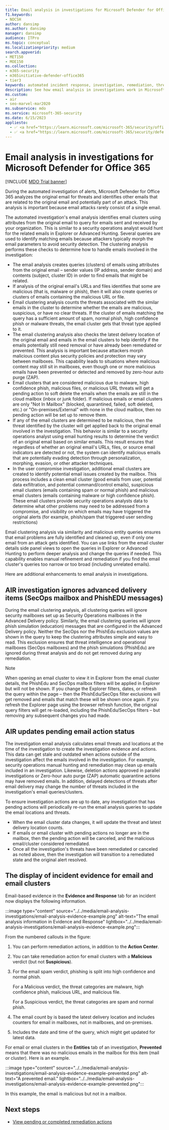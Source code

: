 ```yaml
---
title: Email analysis in investigations for Microsoft Defender for Office 365
f1.keywords:
- NOCSH
author: dansimp
ms.author: dansimp
manager: dansimp
audience: ITPro
ms.topic: conceptual
ms.localizationpriority: medium
search.appverid:
- MET150
- MOE150
ms.collection:
- m365-security
- m365initiative-defender-office365
- tier3
keywords: automated incident response, investigation, remediation, threat protection
description: See how email analysis in investigations work in Microsoft Defender for Office 365.
ms.custom:
- air
- seo-marvel-mar2020
ms.subservice: mdo
ms.service: microsoft-365-security
ms.date: 6/15/2023
appliesto:
  - ✅ <a href="https://learn.microsoft.com/microsoft-365/security/office-365-security/mdo-security-comparison" target="_blank">Microsoft Defender for Office 365 plan 2</a>
  - ✅ <a href="https://learn.microsoft.com/microsoft-365/security/defender/microsoft-365-defender" target="_blank">Microsoft Defender XDR</a>
---
```


# Email analysis in investigations for Microsoft Defender for Office 365

[!INCLUDE [MDO Trial banner](../includes/mdo-trial-banner.md)]

During the automated investigation of alerts, Microsoft Defender for Office 365 analyzes the original email for threats and identifies other emails that are related to the original email and potentially part of an attack. This analysis is important because email attacks rarely consist of a single email.

The automated investigation's email analysis identifies email clusters using attributes from the original email to query for emails sent and received by your organization. This is similar to a security operations analyst would hunt for the related emails in Explorer or Advanced Hunting. Several queries are used to identify matching emails because attackers typically morph the email parameters to avoid security detection. The clustering analysis performs these checks to determine how to handle emails involved in the investigation:

- The email analysis creates queries (clusters) of emails using attributes from the original email – sender values (IP address, sender domain) and contents (subject, cluster ID) in order to find emails that might be related.
- If analysis of the original email's URLs and files identifies that some are malicious (that is, malware or phish), then it will also create queries or clusters of emails containing the malicious URL or file.
- Email clustering analysis counts the threats associated with the similar emails in the cluster to determine whether the emails are malicious, suspicious, or have no clear threats. If the cluster of emails matching the query has a sufficient amount of spam, normal phish, high confidence phish or malware threats, the email cluster gets that threat type applied to it.
- The email clustering analysis also checks the latest delivery location of the original email and emails in the email clusters to help identify if the emails potentially still need removal or have already been remediated or prevented. This analysis is important because attackers morph malicious content plus security policies and protection may vary between mailboxes. This capability leads to situations where malicious content may still sit in mailboxes, even though one or more malicious emails have been prevented or detected and removed by zero-hour auto purge (ZAP).
- Email clusters that are considered malicious due to malware, high confidence phish, malicious files, or malicious URL threats will get a pending action to soft delete the emails when the emails are still in the cloud mailbox (inbox or junk folder). If malicious emails or email clusters are only "Not In Mailbox" (blocked, quarantined, failed, soft deleted, etc.) or "On-premises/External" with none in the cloud mailbox, then no pending action will be set up to remove them.
- If any of the email clusters are determined to be malicious, then the threat identified by the cluster will get applied back to the original email involved in the investigation. This behavior is similar to a security operations analyst using email hunting results to determine the verdict of an original email based on similar emails. This result ensures that regardless of whether an original email's URLs, files, or source email indicators are detected or not, the system can identify malicious emails that are potentially evading detection through personalization, morphing, evasion, or other attacker techniques.
- In the user compromise investigation, additional email clusters are created to identify potential email issues created by the mailbox. This process includes a clean email cluster (good emails from user, potential data exfiltration, and potential command/control emails), suspicious email clusters (emails containing spam or normal phish) and malicious email clusters (emails containing malware or high confidence phish). These email clusters provide security operations analysts data to determine what other problems may need to be addressed from a compromise, and visibility on which emails may have triggered the original alerts (for example, phish/spam that triggered user sending restrictions)

Email clustering analysis via similarity and malicious entity queries ensures that email problems are fully identified and cleaned up, even if only one email from an attack gets identified. You can use links from the email cluster details side panel views to open the queries in Explorer or Advanced Hunting to perform deeper analysis and change the queries if needed. This capability enables manual refinement and remediation if you find the email cluster's queries too narrow or too broad (including unrelated emails).

Here are additional enhancements to email analysis in investigations.

## AIR investigation ignores advanced delivery items (SecOps mailbox and PhishEDU messages)

During the email clustering analysis, all clustering queries will ignore security mailboxes set up as Security Operations mailboxes in the Advanced Delivery policy. Similarly, the email clustering queries will ignore phish simulation (education) messages that are configured in the Advanced Delivery policy. Neither the SecOps nor the PhishEdu exclusion values are shown in the query to keep the clustering attributes simple and easy to read. This exclusion ensures that threat intelligence and operational mailboxes (SecOps mailboxes) and the phish simulations (PhishEdu) are ignored during threat analysis and do not get removed during any remediation.

> [!NOTE]
> When opening an email cluster to view it in Explorer from the email cluster details, the PhishEdu and SecOps mailbox filters will be applied in Explorer but will not be shown. If you change the Explorer filters, dates, or refresh the query within the page – then the PhishEdu/SecOps filter exclusions will get removed and emails that match these will be shown once again. If you refresh the Explorer page using the browser refresh function, the original query filters will get re-loaded, including the PhishEdu/SecOps filters – but removing any subsequent changes you had made.

## AIR updates pending email action status

The investigation email analysis calculates email threats and locations at the time of the investigation to create the investigation evidence and actions. This data can get stale and outdated when actions outside of the investigation affect the emails involved in the investigation. For example, security operations manual hunting and remediation may clean up emails included in an investigation. Likewise, deletion actions approved in parallel investigations or Zero-hour auto purge (ZAP) automatic quarantine actions may have removed emails. In addition, delayed detections of threats after email delivery may change the number of threats included in the investigation's email queries/clusters.

To ensure investigation actions are up to date, any investigation that has pending actions will periodically re-run the email analysis queries to update the email locations and threats.

- When the email cluster data changes, it will update the threat and latest delivery location counts.
- If emails or email cluster with pending actions no longer are in the mailbox, then the pending action will be canceled, and the malicious email/cluster considered remediated.
- Once all the investigation's threats have been remediated or canceled as noted above, then the investigation will transition to a remediated state and the original alert resolved.

## The display of incident evidence for email and email clusters

Email-based evidence in the **Evidence and Response** tab for an incident now displays the following information.

:::image type="content" source="../../media/email-analysis-investigations/email-analysis-evidence-example.png" alt-text="The email analysis information in Evidence and Response" lightbox="../../media/email-analysis-investigations/email-analysis-evidence-example.png":::

From the numbered callouts in the figure:

1. You can perform remediation actions, in addition to the **Action Center**.
2. You can take remediation action for email clusters with a **Malicious** verdict (but not **Suspicious**).
3. For the email spam verdict, phishing is split into high confidence and normal phish.

   For a Malicious verdict, the threat categories are malware, high confidence phish, malicious URL, and malicious file.

   For a Suspicious verdict, the threat categories are spam and normal phish.

4. The email count by is based the latest delivery location and includes counters for email in mailboxes, not in mailboxes, and on-premises.
5. Includes the date and time of the query, which might get updated for latest data.

For email or email clusters in the **Entities** tab of an investigation, **Prevented** means that there was no malicious emails in the mailbox for this item (mail or cluster). Here is an example.

:::image type="content" source="../../media/email-analysis-investigations/email-analysis-evidence-example-prevented.png" alt-text="A prevented email." lightbox="../../media/email-analysis-investigations/email-analysis-evidence-example-prevented.png":::

In this example, the email is malicious but not in a mailbox.

## Next steps

- [View pending or completed remediation actions](air-review-approve-pending-completed-actions.md)

